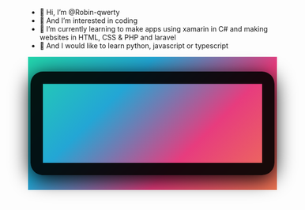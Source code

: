 - 👋 Hi, I’m @Robin-qwerty
- 👀 And I’m interested in coding
- 🌱 I’m currently learning to make apps using xamarin in C# and making websites in HTML, CSS & PHP and laravel
- 🌱 And I would like to learn python, javascript or typescript

<!---
Robin-qwerty/Robin-qwerty is a ✨ special ✨ repository because its `README.md` (this file) appears on your GitHub profile.
You can click the Preview link to take a look at your changes.
--->

<div class="header">
  <div class="title">
    <h1 id="title" data-value="ROBIN-QWERTY">ROBIN-QWERTY</h1>
  </div>


  <script>
    const letters = "ABCDEFGHIJKLMNOPQRSTUVWXYZ";
    let interval = null;

    function animateTitle(title) {
      let iteration = 0;
      clearInterval(interval);
      interval = setInterval(() => {
        title.innerText = title.dataset.value
          .split("")
          .map((letter, index) => {
            if (index < iteration) {
              return letter;
            }
            return letters[Math.floor(Math.random() * 26)];
          })
          .join("");
        if (iteration >= title.dataset.value.length) {
          clearInterval(interval);
        }
        iteration += 1 / 3;
      }, 70);
    }

    const title = document.querySelector("#title");

    if (performance.navigation.type == performance.navigation.TYPE_RELOAD) {
      animateTitle(title);
    }

    title.addEventListener("mouseover", () => {
      animateTitle(title);
    });

  </script>
  <style>
    .header {
      background: linear-gradient(-45deg, #ee7752, #e73c7e, #23a6d5, #23d5ab);
      padding: 5px;
      text-align: center;
      font-family: 'Sofia';
      font-size: 35px;
    }

    .title {
      display: grid;
      place-items: center;
    }

    .title h1 {
      -webkit-user-select: none; /* Safari */
      -ms-user-select: none; /* IE 10 and IE 11 */
      user-select: none; /* Standard syntax */
      font-family: "Space Mono", monospace;
      font-weight: bold;
      font-size: 65px;
      margin: 25px 0;
      max-width: 100%;
      max-height: 200px;
      padding: 5px;
      background: transparent;
      border: 25px solid rgba(0,0,0,0.9);
      border-radius: 25px;
      box-shadow: 0 8px 40px 0 rgba(0,0,0,1);
      background-image: url(https://robin.humilis.net/media/giphy.gif);
      background-size: cover;
      -webkit-background-clip: text;
      color: transparent;

      animation: fadename 1.5s ease-in;
    }
  </style>
</div>
